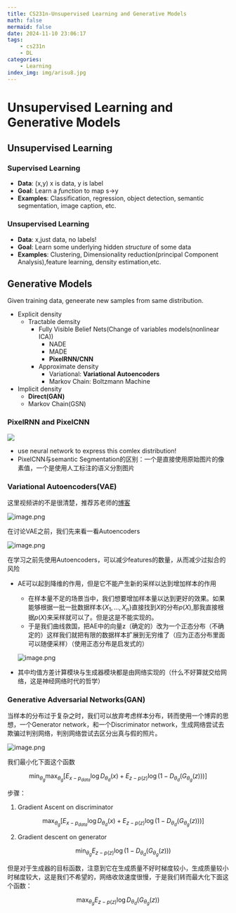 ```yaml
---
title: CS231n-Unsupervised Learning and Generative Models
math: false
mermaid: false
date: 2024-11-10 23:06:17
tags: 
    - cs231n
    - DL
categories: 
    - Learning
index_img: img/arisu8.jpg
---
```

# Unsupervised Learning and Generative Models

## Unsupervised Learning

### Supervised Learning

- **Data**: (x,y) x is data, y is label
- **Goal**: Learn a *function* to map s→y
- **Examples**: Classification, regression, object detection, semantic segmentation, image caption, etc.

### Unsupervised Learning

- **Data**: x,just data, no labels!
- **Goal**: Learn some underlying hidden *structure* of some data
- **Examples**: Clustering, Dimensionality reduction(principal Component Analysis),feature learning, density estimation,etc.

## Generative Models

Given training data, geneerate new samples from same distribution.

- Explicit density
    - Tractable demsity
        - Fully Visible Belief Nets(Change of variables models(nonlinear ICA))
            - NADE
            - MADE
            - **PixelRNN/CNN**
        - Approximate density
            - Variational: **Variational Autoencoders**
            - Markov Chain: Boltzmann Machine
- Implicit density
    - **Direct(GAN)**
    - Markov Chain(GSN)

### PixelRNN and PixelCNN

![](img/Unsupervised_Learning_and_Generative_Models/image.png)

- use neural network to express this comlex distribution!
- PixelCNN与semantic Segmentation的区别：一个是直接使用原始图片的像素值，一个是使用人工标注的语义分割图片

### Variational Autoencoders(VAE)

这里视频讲的不是很清楚，推荐苏老师的[博客](https://spaces.ac.cn/archives/5253)

![image.png](img/Unsupervised_Learning_and_Generative_Models/image%201.png)

在讨论VAE之前，我们先来看一看Autoencoders

![image.png](img/Unsupervised_Learning_and_Generative_Models/image%202.png)

在学习之前先使用Autoencoders，可以减少features的数量，从而减少过拟合的风险

- AE可以起到降维的作用，但是它不能产生新的采样以达到增加样本的作用
    - 在样本量不足的场景当中，我们想要增加样本量以达到更好的效果。如果能够根据一批一批数据样本$\{X_1,…,X_n\}$直接找到$X$的分布$p(X)$,那我直接根据$p(X)$来采样就可以了。但是这是不能实现的。
    - 于是我们曲线救国，把AE中的向量z（确定的）改为一个正态分布（不确定的）这样我们就把有限的数据样本扩展到无穷维了（应为正态分布里面可以随便采样）（使用正态分布是启发式的）
    
    ![image.png](img/Unsupervised_Learning_and_Generative_Models/image%203.png)
    
- 其中均值方差计算模块与生成器模块都是由网络实现的（什么不好算就交给网络，这是神经网络时代的哲学）

### Generative Adversarial Networks(GAN)

当样本的分布过于复杂之时，我们可以放弃考虑样本分布，转而使用一个博弈的思想，一个Generator network，和一个Discriminator network，生成网络尝试去欺骗过判别网络，判别网络尝试去区分出真与假的照片。

![image.png](img/Unsupervised_Learning_and_Generative_Models/image%204.png)

我们最小化下面这个函数

$$
\min_{\theta_g}\max_{\theta_g}[E_{x-p_{data}}\log D_{\theta_d}(x)+E_{z-p(z)}\log (1-D_{\theta_d}(G_{\theta_g}(z)))]
$$

步骤：

1. Gradient Ascent on discriminator
    
    $$
    \max_{\theta_g}[E_{x-p_{data}}\log D_{\theta_d}(x)+E_{z-p(z)}\log (1-D_{\theta_d}(G_{\theta_g}(z)))]
    $$
    
2. Gradient descent on generator
    
    $$
      \min_{\theta_g}E_{z-p(z)}\log (1-D_{\theta_d}(G_{\theta_g}(z)))
    $$
    

但是对于生成器的目标函数，注意到它在生成质量不好时梯度较小，生成质量较小时梯度较大，这是我们不希望的，网络收敛速度很慢，于是我们转而最大化下面这个函数：

$$
  \max_{\theta_g}E_{z-p(z)}\log D_{\theta_d}(G_{\theta_g}(z))
$$